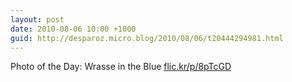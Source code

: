 ```yaml
---
layout: post
date: 2010-08-06 10:00 +1000
guid: http://desparoz.micro.blog/2010/08/06/t20444294981.html
---
```

Photo of the Day: Wrasse in the Blue [flic.kr/p/8pTcGD](http://flic.kr/p/8pTcGD)
